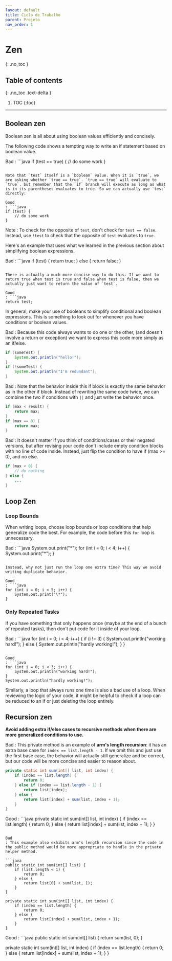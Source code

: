 ```yaml
---
layout: default
title: Ciclo de Trabalho
parent: Projeto
nav_order: 1
---
```


# Zen
{: .no_toc }

## Table of contents
{: .no_toc .text-delta }

1. TOC
{:toc}

---

## Boolean zen

Boolean zen is all about using boolean values efficiently and concisely.

The following code shows a tempting way to write an if statement based on boolean value.

Bad
: ```java
  if (test == true) {
      // do some work
  }
  ```

Note that `test` itself is a `boolean` value. When it is `true`, we are asking whether `true == true`. `true == true` will evaluate to `true`, but remember that the `if` branch will execute as long as what is in its parentheses evaluates to true. So we can actually use `test` directly:

Good
: ```java
  if (test) {
      // do some work
  }
  ```

Note
: To check for the opposite of `test`, don't check for `test == false`. Instead, use `!test` to check that the opposite of `test` evaluates to `true`.

Here's an example that uses what we learned in the previous section about simplifying boolean expressions.

Bad
: ```java
  if (test) {
      return true;
  } else {
      return false;
  }
  ```

There is actually a much more concise way to do this. If we want to return true when test is true and false when test is false, then we actually just want to return the value of `test`.

Good
: ```java
  return test;
  ```

In general, make your use of booleans to simplify conditional and boolean expressions. This is something to look out for whenever you have conditions or boolean values.

Bad
: Because this code always wants to do one or the other, (and doesn't involve a return or exception) we want to express this code more simply as an if/else.

  ```java
  if (someTest) {
      System.out.println("hello!");
  }
  if (!someTest) {
      System.out.println("I'm redundant");
  }
  ```

Bad
: Note that the behavior inside this if block is exactly the same behavior as in the other if block. Instead of rewriting the same code twice, we can combine the two if conditions with `||` and just write the behavior once.

  ```java
  if (max < result) {
      return max;
  }
  if (max == 0) {
      return max;
  }
  ```

Bad
: It doesn't matter if you think of conditions/cases or their negated versions, but after revising your code don't include empty condition blocks with no line of code inside. Instead, just flip the condition to have if (max >= 0), and no else.

  ```java
  if (max < 0) {
      // do nothing
  } else {
      ...
  }
  ```

## Loop Zen

### Loop Bounds

When writing loops, choose loop bounds or loop conditions that help generalize code the best. For example, the code before this `for` loop is unnecessary.

Bad
: ```java
  System.out.print("\*");
  for (int i = 0; i < 4; i++) {
      System.out.print("\*");
  }
  ```

Instead, why not just run the loop one extra time? This way we avoid writing duplicate behavior.

Good
: ```java
  for (int i = 0; i < 5; i++) {
      System.out.print("\*");
  }
  ```

### Only Repeated Tasks

If you have something that only happens once (maybe at the end of a bunch of repeated tasks), then don't put code for it inside of your loop.

Bad
: ```java
  for (int i = 0; i < 4; i++) {
      if (i != 3) {
          System.out.println("working hard!");
      } else {
          System.out.println("hardly working!");
      }
  }
  ```

Good
: ```java
  for (int i = 0; i < 3; i++) {
      System.out.println("working hard!");
  }
  System.out.println("hardly working!");
  ```

Similarly, a loop that always runs one time is also a bad use of a loop. When reviewing the logic of your code, it might be helpful to check if a loop can be reduced to an if or just deleting the loop entirely.

## Recursion zen

**Avoid adding extra if/else cases to recursive methods when there are more generalized conditions to use.**

Bad
: This private method is an example of **arm's length recursion**: it has an extra base case for `index == list.length - 1`. If we omit this and just use the first base case, the behavior will actually still generalize and be correct, but our code will be more concise and easier to reason about.

  ```java
  private static int sum(int[] list, int index) {
      if (index == list.length) {
          return 0;
      } else if (index == list.length - 1) {
          return list[index];
      } else {
          return list[index] + sum(list, index + 1);
      }
  }
  ```

Good
: ```java
  private static int sum(int[] list, int index) {
      if (index == list.length) {
          return 0;
      } else {
          return list[index] + sum(list, index + 1);
      }
  }
  ```

Bad
: This example also exhibits arm's length recursion since the code in the public method would be more appropriate to handle in the private helper method.

  ```java
  public static int sum(int[] list) {
      if (list.length < 1) {
          return 0;
      } else {
          return list[0] + sum(list, 1);
      }
  }

  private static int sum(int[] list, int index) {
      if (index == list.length) {
          return 0;
      } else {
          return list[index] + sum(list, index + 1);
      }
  }
  ```

Good
: ```java
  public static int sum(int[] list) {
      return sum(list, 0);
  }

  private static int sum(int[] list, int index) {
      if (index == list.length) {
          return 0;
      } else {
          return list[index] + sum(list, index + 1);
      }
  }
  ```
